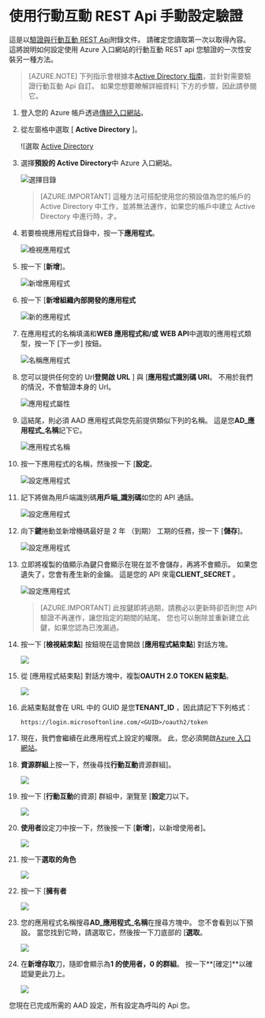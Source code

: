 <properties 
    pageTitle="使用行動互動 REST Api 手動設定驗證"
    description="說明如何手動安裝行動互動 REST api 的驗證" 
    services="mobile-engagement" 
    documentationCenter="mobile" 
    authors="piyushjo"
    manager="erikre"
    editor=""/>

<tags
    ms.service="mobile-engagement"
    ms.devlang="na"
    ms.topic="article"
    ms.tgt_pltfrm="mobile-multiple"
    ms.workload="mobile" 
    ms.date="08/19/2016"
    ms.author="piyushjo"/>

# <a name="authenticate-with-mobile-engagement-rest-apis---manual-setup"></a>使用行動互動 REST Api 手動設定驗證

這是以[驗證與行動互動 REST Api](mobile-engagement-api-authentication.md)附錄文件。 請確定您讀取第一次以取得內容。 這將說明如何設定使用 Azure 入口網站的行動互動 REST api 您驗證的一次性安裝另一種方法。 

>[AZURE.NOTE] 下列指示會根據本[Active Directory 指南](../resource-group-create-service-principal-portal.md)，並針對需要驗證行動互動 Api 自訂。 如果您想要瞭解詳細資料] 下方的步驟，因此請參閱它。 

1. 登入您的 Azure 帳戶透過[傳統入口網站](https://manage.windowsazure.com/)。

2. 從左窗格中選取 [ **Active Directory** ]。

     ![選取 [Active Directory][1]

3. 選擇**預設的 Active Directory**中 Azure 入口網站。 

     ![選擇目錄][2]

    >[AZURE.IMPORTANT] 這種方法可搭配使用您的預設值為您的帳戶的 Active Directory 中工作，並將無法運作，如果您的帳戶中建立 Active Directory 中進行時，才。 

4. 若要檢視應用程式目錄中，按一下**應用程式**。

     ![檢視應用程式][3]

5. 按一下 [**新增**]。 

     ![新增應用程式][4]

6. 按一下 [**新增組織內部開發的應用程式**

     ![新的應用程式][5]

6. 在應用程式的名稱填滿和**WEB 應用程式和/或 WEB API**中選取的應用程式類型，按一下 [下一步] 按鈕。

     ![名稱應用程式][6]

7. 您可以提供任何空的 Url**登開啟 URL** ] 與 [**應用程式識別碼 URI**。 不用於我們的情況，不會驗證本身的 Url。  

     ![應用程式屬性][7]

8. 這結尾，則必須 AAD 應用程式與您先前提供類似下列的名稱。 這是您**AD\_應用程式\_名稱**記下它。  

     ![應用程式名稱][8]

9. 按一下應用程式的名稱，然後按一下 [**設定**。

     ![設定應用程式][9]

10. 記下將做為用戶端識別碼**用戶端\_識別碼**如您的 API 通話。 

     ![設定應用程式][10]

11. 向下**鍵**捲動並新增機碼最好是 2 年 （到期） 工期的任務，按一下 [**儲存**]。 

     ![設定應用程式][11]


12. 立即將複製的值顯示為鍵只會顯示在現在並不會儲存，再將不會顯示。 如果您遺失了，您會有產生新的金鑰。 這是您的 API 來電**CLIENT_SECRET** 。 

     ![設定應用程式][12]

    >[AZURE.IMPORTANT] 此按鍵即將過期，請務必以更新時卻否則您 API 驗證不再運作，讓您指定的期間的結尾。 您也可以刪除並重新建立此鍵，如果您認為已洩漏過。
 
13. 按一下 [**檢視結束點**] 按鈕現在這會開啟 [**應用程式結束點**] 對話方塊。 

    ![][13]

14. 從 [應用程式結束點] 對話方塊中，複製**OAUTH 2.0 TOKEN 結束點**。 

    ![][14]

15. 此結束點就會在 URL 中的 GUID 是您**TENANT_ID** ，因此請記下下列格式︰ 

        https://login.microsoftonline.com/<GUID>/oauth2/token

16. 現在，我們會繼續在此應用程式上設定的權限。 此，您必須開啟[Azure 入口網站](https://portal.azure.com)。 

17. **資源群組**上按一下，然後尋找**行動互動**資源群組]。  

    ![][15]

18. 按一下 [**行動互動**的資源] 群組中，瀏覽至 [**設定**刀以下。 

    ![][16]

19. **使用者**設定刀中按一下，然後按一下 [**新增**]，以新增使用者]。 

    ![][17]

20. 按一下**選取的角色**

    ![][18]

21. 按一下 [**擁有者**

    ![][19]

22. 您的應用程式名稱搜尋**AD\_應用程式\_名稱**在搜尋方塊中。 您不會看到以下預設。 當您找到它時，請選取它，然後按一下刀底部的 [**選取**。 

    ![][20]

23. 在**新增存取**刀，隨即會顯示為**1 的使用者，0 的群組**。 按一下**[確定]**以確認變更此刀上。 

    ![][21]

您現在已完成所需的 AAD 設定，所有設定為呼叫的 Api 您。 

<!-- Images -->
[1]: ./media/mobile-engagement-api-authentication-manual/active-directory.png
[2]: ./media/mobile-engagement-api-authentication-manual/active-directory-details.png
[3]: ./media/mobile-engagement-api-authentication-manual/view-applications.png
[4]: ./media/mobile-engagement-api-authentication-manual/add-icon.png
[5]: ./media/mobile-engagement-api-authentication-manual/what-do-you-want-to-do.png
[6]: ./media/mobile-engagement-api-authentication-manual/tell-us-about-your-application.png
[7]: ./media/mobile-engagement-api-authentication-manual/app-properties.png
[8]: ./media/mobile-engagement-api-authentication-manual/aad-app.png
[9]: ./media/mobile-engagement-api-authentication-manual/configure-menu.png
[10]: ./media/mobile-engagement-api-authentication-manual/client-id.png
[11]: ./media/mobile-engagement-api-authentication-manual/client_secret.png
[12]: ./media/mobile-engagement-api-authentication-manual/keys.png
[13]: ./media/mobile-engagement-api-authentication-manual/view-endpoints.png
[14]: ./media/mobile-engagement-api-authentication-manual/app-endpoints.png
[15]: ./media/mobile-engagement-api-authentication-manual/resource-groups.png
[16]: ./media/mobile-engagement-api-authentication-manual/resource-groups-settings.png
[17]: ./media/mobile-engagement-api-authentication-manual/add-users.png
[18]: ./media/mobile-engagement-api-authentication-manual/add-role.png
[19]: ./media/mobile-engagement-api-authentication-manual/select-role.png
[20]: ./media/mobile-engagement-api-authentication-manual/add-user-select.png
[21]: ./media/mobile-engagement-api-authentication-manual/add-access-final.png



